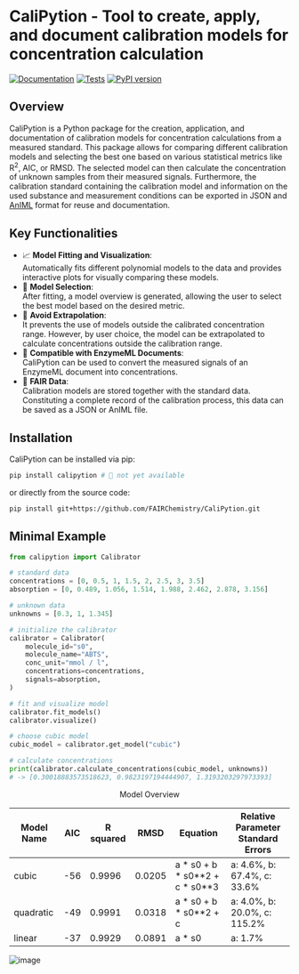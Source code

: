 # CaliPytion - Tool to create, apply, and document calibration models for concentration calculation

[![Documentation](https://img.shields.io/badge/Documentation-Online-blue.svg)](https://fairchemistry.github.io/CaliPytion/)
[![Tests](https://github.com/FAIRChemistry/CaliPytion/actions/workflows/tests.yaml/badge.svg)](https://github.com/FAIRChemistry/CaliPytion/actions/workflows/tests.yaml)
[![PyPI version](https://badge.fury.io/py/CaliPytion.svg)](https://badge.fury.io/py/CaliPytion)

## Overview


CaliPytion is a Python package for the creation, application, and documentation of calibration models for concentration calculations from a measured standard. This package allows for comparing different calibration models and selecting the best one based on various statistical metrics like R<sup>2</sup>, AIC, or RMSD. The selected model can then calculate the concentration of unknown samples from their measured signals. Furthermore, the calibration standard containing the calibration model and information on the used substance and measurement conditions can be exported in JSON and [AnIML](https://www.animl.org/) format for reuse and documentation.

## Key Functionalities

- 📈 __Model Fitting and Visualization__:  
Automatically fits different polynomial models to the data and provides interactive plots for visually comparing these models.
- 🎯 __Model Selection__:  
After fitting, a model overview is generated, allowing the user to select the best model based on the desired metric.
- 🚷 __Avoid Extrapolation__:  
It prevents the use of models outside the calibrated concentration range. However, by user choice, the model can be extrapolated to calculate concentrations outside the calibration range.  
- 🧪 __Compatible with EnzymeML Documents__:  
CaliPytion can be used to convert the measured signals of an EnzymeML document into concentrations.  
- 📂 __FAIR Data__:  
Calibration models are stored together with the standard data. Constituting a complete record of the calibration process, this data can be saved as a JSON or AnIML file. 

## Installation

CaliPytion can be installed via pip:

```bash
pip install calipytion # 🚧 not yet available
```

or directly from the source code:

```bash
pip install git+https://github.com/FAIRChemistry/CaliPytion.git
```

## Minimal Example

```python 
from calipytion import Calibrator

# standard data
concentrations = [0, 0.5, 1, 1.5, 2, 2.5, 3, 3.5]
absorption = [0, 0.489, 1.056, 1.514, 1.988, 2.462, 2.878, 3.156]

# unknown data
unknowns = [0.3, 1, 1.345]

# initialize the calibrator
calibrator = Calibrator(
    molecule_id="s0",
    molecule_name="ABTS",
    conc_unit="mmol / l",
    concentrations=concentrations,
    signals=absorption,
)

# fit and visualize model
calibrator.fit_models()
calibrator.visualize()

# choose cubic model
cubic_model = calibrator.get_model("cubic")

# calculate concentrations
print(calibrator.calculate_concentrations(cubic_model, unknowns))
# -> [0.30018883573518623, 0.9823197194444907, 1.3193203297973393]
```

<p style="text-align: center;">Model Overview</p>

| **Model Name** | **AIC** | **R squared** | **RMSD**  | **Equation**                      | **Relative Parameter Standard Errors**  |
|----------------|---------|---------------|-----------|-----------------------------------|------------------------------------------|
| cubic          | -56     | 0.9996        | 0.0205    | a * s0 + b * s0\*\*2 + c * s0\*\*3 | a: 4.6%, b: 67.4%, c: 33.6%              |
| quadratic      | -49     | 0.9991        | 0.0318    | a * s0 + b * s0\*\*2 + c          | a: 4.0%, b: 20.0%, c: 115.2%             |
| linear         | -37     | 0.9929        | 0.0891    | a * s0                            | a: 1.7%                                  |


![image](docs/figs/ABTS_calibration_curve.png)

